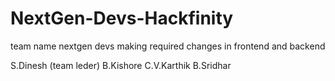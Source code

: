 # NextGen-Devs-Hackfinity
team name nextgen devs
making required changes in frontend and backend 

S.Dinesh (team leder)
B.Kishore
C.V.Karthik
B.Sridhar
